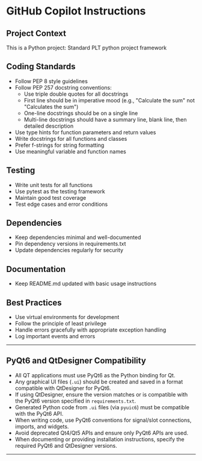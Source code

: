 # GitHub Copilot Instructions

## Project Context
This is a Python project: Standard PLT python project framework

## Coding Standards
- Follow PEP 8 style guidelines
- Follow PEP 257 docstring conventions:
  - Use triple double quotes for all docstrings
  - First line should be in imperative mood (e.g., "Calculate the sum" not "Calculates the sum")
  - One-line docstrings should be on a single line
  - Multi-line docstrings should have a summary line, blank line, then detailed description
- Use type hints for function parameters and return values
- Write docstrings for all functions and classes
- Prefer f-strings for string formatting
- Use meaningful variable and function names

## Testing
- Write unit tests for all functions
- Use pytest as the testing framework
- Maintain good test coverage
- Test edge cases and error conditions

## Dependencies
- Keep dependencies minimal and well-documented
- Pin dependency versions in requirements.txt
- Update dependencies regularly for security

## Documentation
- Keep README.md updated with basic usage instructions

## Best Practices
- Use virtual environments for development
- Follow the principle of least privilege
- Handle errors gracefully with appropriate exception handling
- Log important events and errors

---

## PyQt6 and QtDesigner Compatibility

- All QT applications must use PyQt6 as the Python binding for Qt.
- Any graphical UI files (`.ui`) should be created and saved in a format compatible with QtDesigner for PyQt6.
- If using QtDesigner, ensure the version matches or is compatible with the PyQt6 version specified in `requirements.txt`.
- Generated Python code from `.ui` files (via `pyuic6`) must be compatible with the PyQt6 API.
- When writing code, use PyQt6 conventions for signal/slot connections, imports, and widgets.
- Avoid deprecated Qt4/Qt5 APIs and ensure only PyQt6 APIs are used.
- When documenting or providing installation instructions, specify the required PyQt6 and QtDesigner versions.

---